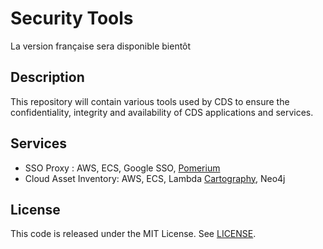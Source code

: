 # Security Tools
La version française sera disponible bientôt

## Description

This repository will contain various tools used by CDS to ensure the confidentiality, integrity and availability of CDS applications and services.

## Services

- SSO Proxy : AWS, ECS, Google SSO, [Pomerium](https://github.com/pomerium/pomerium)
- Cloud Asset Inventory: AWS, ECS, Lambda [Cartography](https://github.com/lyft/cartography), Neo4j

## License

This code is released under the MIT License. See [LICENSE](LICENSE).
